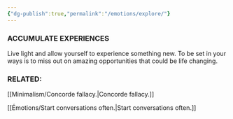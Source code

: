 ```yaml
---
{"dg-publish":true,"permalink":"/emotions/explore/"}
---
```


### ACCUMULATE EXPERIENCES

Live light and allow yourself to experience something new. To be set in your ways is to miss out on amazing opportunities that could be life changing.

### RELATED:

[[Minimalism/Concorde fallacy.\|Concorde fallacy.]]

[[Émotions/Start conversations often.\|Start conversations often.]]